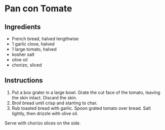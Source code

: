 # Pan con Tomate

## Ingredients

- French bread, halved lengthwise
- 1 garlic clove, halved
- 1 large tomato, halved
- kosher salt
- olive oil
- chorizo, sliced

## Instructions

1. Put a box grater in a large bowl. Grate the cut face of the tomato, leaving the skin intact. Discard the skin.
2. Broil bread until crisp and starting to char.
3. Rub toasted bread with garlic. Spoon grated tomato over bread. Salt lightly, then drizzle with olive oil.

Serve with chorizo slices on the side.
